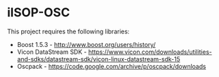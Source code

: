 # ilSOP-OSC
This project requires the following libraries:

  * Boost 1.5.3 - http://www.boost.org/users/history/
  * Vicon DataStream SDK - https://www.vicon.com/downloads/utilities-and-sdks/datastream-sdk/vicon-linux-datastream-sdk-15
  * Oscpack - https://code.google.com/archive/p/oscpack/downloads

